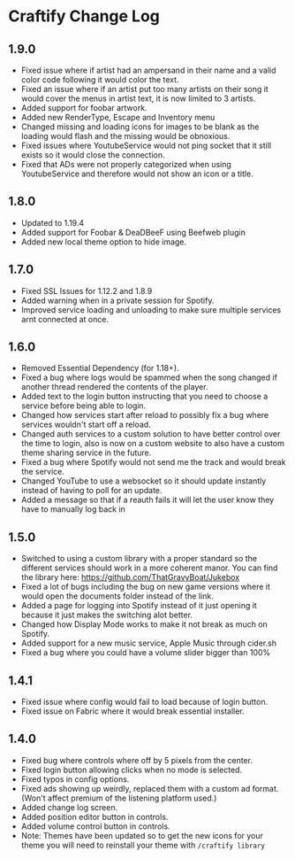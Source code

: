 # Craftify Change Log

## 1.9.0
- Fixed issue where if artist had an ampersand in their name and a valid color code following it would color the text.
- Fixed an issue where if an artist put too many artists on their song it would cover the menus in artist text, it is now limited to 3 artists.
- Added support for foobar artwork.
- Added new RenderType, Escape and Inventory menu
- Changed missing and loading icons for images to be blank as the loading would flash and the missing would be obnoxious.
- Fixed issues where YoutubeService would not ping socket that it still exists so it would close the connection.
- Fixed that ADs were not properly categorized when using YoutubeService and therefore would not show an icon or a title.

## 1.8.0
- Updated to 1.19.4
- Added support for Foobar & DeaDBeeF using Beefweb plugin
- Added new local theme option to hide image.

## 1.7.0
- Fixed SSL Issues for 1.12.2 and 1.8.9
- Added warning when in a private session for Spotify.
- Improved service loading and unloading to make sure multiple services arnt connected at once.

## 1.6.0
- Removed Essential Dependency (for 1.18+).
- Fixed a bug where logs would be spammed when the song changed if another thread rendered the contents of the player.
- Added text to the login button instructing that you need to choose a service before being able to login.
- Changed how services start after reload to possibly fix a bug where services wouldn't start off a reload.
- Changed auth services to a custom solution to have better control over the time to login, also is now on a custom website to also have a custom theme sharing service in the future.
- Fixed a bug where Spotify would not send me the track and would break the service.
- Changed YouTube to use a websocket so it should update instantly instead of having to poll for an update.
- Added a message so that if a reauth fails it will let the user know they have to manually log back in

## 1.5.0
- Switched to using a custom library with a proper standard so the different services should work in a more coherent manor. You can find the library here: https://github.com/ThatGravyBoat/Jukebox
- Fixed a lot of bugs including the bug on new game versions where it would open the documents folder instead of the link.
- Added a page for logging into Spotify instead of it just opening it because it just makes the switching alot better.
- Changed how Display Mode works to make it not break as much on Spotify.
- Added support for a new music service, Apple Music through cider.sh
- Fixed a bug where you could have a volume slider bigger than 100%

## 1.4.1
- Fixed issue where config would fail to load because of login button.
- Fixed issue on Fabric where it would break essential installer.

## 1.4.0

- Fixed bug where controls where off by 5 pixels from the center.
- Fixed login button allowing clicks when no mode is selected.
- Fixed typos in config options.
- Fixed ads showing up weirdly, replaced them with a custom ad format. (Won't affect premium of the listening platform used.)
- Added change log screen.
- Added position editor button in controls.
- Added volume control button in controls.
- Note: Themes have been updated so to get the new icons for your theme you will need to reinstall your theme with `/craftify library`
